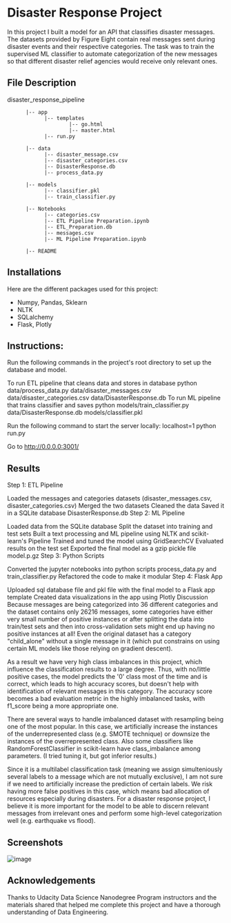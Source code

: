# Disaster Response Project

In this project I built a model for an API that classifies disaster messages. The datasets provided by Figure Eight contain real messages sent during disaster events and their respective categories. The task was to train the supervised ML classifier to automate categorization of the new messages so that different disaster relief agencies would receive only relevant ones.

## File Description

disaster_response_pipeline

          |-- app
                |-- templates
                        |-- go.html
                        |-- master.html
                |-- run.py
                
          |-- data
                |-- disaster_message.csv
                |-- disaster_categories.csv
                |-- DisasterResponse.db
                |-- process_data.py
                
          |-- models
                |-- classifier.pkl
                |-- train_classifier.py
                
          |-- Notebooks
                |-- categories.csv
                |-- ETL Pipeline Preparation.ipynb
                |-- ETL_Preparation.db
                |-- messages.csv
                |-- ML Pipeline Preparation.ipynb
                
          |-- README

## Installations
Here are the different packages used for this project:

- Numpy, Pandas, Sklearn
- NLTK
- SQLalchemy
- Flask, Plotly

## Instructions:
Run the following commands in the project's root directory to set up the database and model.

To run ETL pipeline that cleans data and stores in database
python data/process_data.py data/disaster_messages.csv data/disaster_categories.csv data/DisasterResponse.db
To run ML pipeline that trains classifier and saves python models/train_classifier.py data/DisasterResponse.db models/classifier.pkl

Run the following command to start the server locally:
localhost=1 python run.py

Go to http://0.0.0.0:3001/

## Results
Step 1: ETL Pipeline

Loaded the messages and categories datasets (disaster_messages.csv, disaster_categories.csv)
Merged the two datasets
Cleaned the data
Saved it in a SQLite database DisasterResponse.db
Step 2: ML Pipeline

Loaded data from the SQLite database
Split the dataset into training and test sets
Built a text processing and ML pipeline using NLTK and scikit-learn's Pipeline
Trained and tuned the model using GridSearchCV
Evaluated results on the test set
Exported the final model as a gzip pickle file model.p.gz
Step 3: Python Scripts

Converted the jupyter notebooks into python scripts process_data.py and train_classifier.py
Refactored the code to make it modular
Step 4: Flask App

Uploaded sql database file and pkl file with the final model to a Flask app template
Created data visualizations in the app using Plotly
Discussion
Because messages are being categorized into 36 different categories and the dataset contains only 26216 messages, some categories have either very small number of positive instances or after splitting the data into train/test sets and then into cross-validation sets might end up having no positive instances at all! Even the original dataset has a category "child_alone" without a single message in it (which put constrains on using certain ML models like those relying on gradient descent).

As a result we have very high class imbalances in this project, which influence the classification results to a large degree. Thus, with no/little positive cases, the model predicts the '0' class most of the time and is correct, which leads to high accuracy scores, but doesn't help with identification of relevant messages in this category. The accuracy score becomes a bad evaluation metric in the highly imbalanced tasks, with f1_score being a more appropriate one.

There are several ways to handle imbalanced dataset with resampling being one of the most popular. In this case, we artificially increase the instances of the underrepresented class (e.g. SMOTE technique) or downsize the instances of the overrepresented class. Also some classifiers like RandomForestClassifier in scikit-learn have class_imbalance among parameters. (I tried tuning it, but got inferior results.)

Since it is a multilabel classification task (meaning we assign simulteniously several labels to a message which are not mutually exclusive), I am not sure if we need to artificially increase the prediction of certain labels. We risk having more false positives in this case, which means bad allocation of resources especially during disasters. For a disaster response project, I believe it is more important for the model to be able to discern relevant messages from irrelevant ones and perform some high-level categorization well (e.g. earthquake vs flood).

## Screenshots
![image](https://user-images.githubusercontent.com/69242466/194048400-d7d9aeae-88be-4afe-b767-59d1284142db.png)


## Acknowledgements
Thanks to Udacity Data Science Nanodegree Program instructors and the materials shared that helped me complete this project and have a thorough understanding of Data Engineering.

